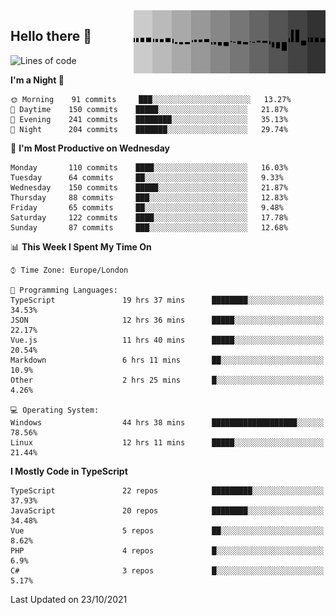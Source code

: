 <img width="307" align="right" src="https://raw.githubusercontent.com/SubZtep/SubZtep/master/assets/eq1.gif"/>

## Hello there 👋

<!--START_SECTION:waka-->
![Lines of code](https://img.shields.io/badge/From%20Hello%20World%20I%27ve%20Written-1.5%20million%20lines%20of%20code-blue)

**I'm a Night 🦉** 

```text
🌞 Morning    91 commits     ███░░░░░░░░░░░░░░░░░░░░░░   13.27% 
🌆 Daytime    150 commits    █████░░░░░░░░░░░░░░░░░░░░   21.87% 
🌃 Evening    241 commits    ████████░░░░░░░░░░░░░░░░░   35.13% 
🌙 Night      204 commits    ███████░░░░░░░░░░░░░░░░░░   29.74%

```
📅 **I'm Most Productive on Wednesday** 

```text
Monday       110 commits    ████░░░░░░░░░░░░░░░░░░░░░   16.03% 
Tuesday      64 commits     ██░░░░░░░░░░░░░░░░░░░░░░░   9.33% 
Wednesday    150 commits    █████░░░░░░░░░░░░░░░░░░░░   21.87% 
Thursday     88 commits     ███░░░░░░░░░░░░░░░░░░░░░░   12.83% 
Friday       65 commits     ██░░░░░░░░░░░░░░░░░░░░░░░   9.48% 
Saturday     122 commits    ████░░░░░░░░░░░░░░░░░░░░░   17.78% 
Sunday       87 commits     ███░░░░░░░░░░░░░░░░░░░░░░   12.68%

```


📊 **This Week I Spent My Time On** 

```text
⌚︎ Time Zone: Europe/London

💬 Programming Languages: 
TypeScript               19 hrs 37 mins      ████████░░░░░░░░░░░░░░░░░   34.53% 
JSON                     12 hrs 36 mins      █████░░░░░░░░░░░░░░░░░░░░   22.17% 
Vue.js                   11 hrs 40 mins      █████░░░░░░░░░░░░░░░░░░░░   20.54% 
Markdown                 6 hrs 11 mins       ██░░░░░░░░░░░░░░░░░░░░░░░   10.9% 
Other                    2 hrs 25 mins       █░░░░░░░░░░░░░░░░░░░░░░░░   4.26%

💻 Operating System: 
Windows                  44 hrs 38 mins      ███████████████████░░░░░░   78.56% 
Linux                    12 hrs 11 mins      █████░░░░░░░░░░░░░░░░░░░░   21.44%

```

**I Mostly Code in TypeScript** 

```text
TypeScript               22 repos            █████████░░░░░░░░░░░░░░░░   37.93% 
JavaScript               20 repos            ████████░░░░░░░░░░░░░░░░░   34.48% 
Vue                      5 repos             ██░░░░░░░░░░░░░░░░░░░░░░░   8.62% 
PHP                      4 repos             █░░░░░░░░░░░░░░░░░░░░░░░░   6.9% 
C#                       3 repos             █░░░░░░░░░░░░░░░░░░░░░░░░   5.17%

```



 Last Updated on 23/10/2021
<!--END_SECTION:waka-->
